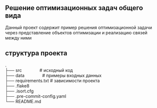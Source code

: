 ## Решение оптимизационных задач общего вида
Данный проект содержит пример решения оптимизационной задачи через представление объектов оптимизации 
и реализацию связей между ними

## структура проекта
. \
├── src  &emsp; &emsp; &emsp;    # исходный код\
├── data      &emsp; &emsp; &emsp;    # примеры входных данных\
├── requirements.txt # зависимости проекта \
├── .flake8 \
├── .isort.cfg \
├── .pre-commit-config.yaml \
└── README.md